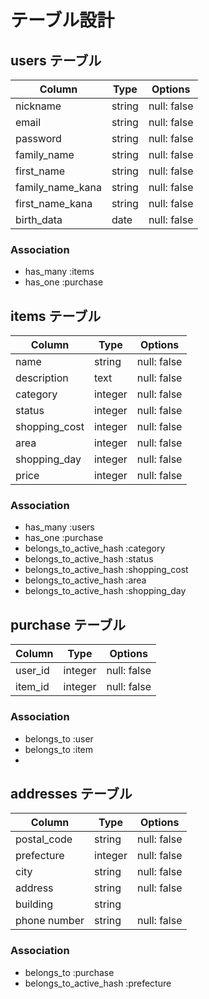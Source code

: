 # テーブル設計

## users テーブル

| Column            | Type      | Options     |
| ----------------- | --------- | ----------- |
| nickname          | string    | null: false |
| email             | string    | null: false |
| password          | string    | null: false |
| family_name       | string    | null: false |
| first_name        | string    | null: false |
| family_name_kana  | string    | null: false |
| first_name_kana   | string    | null: false |
| birth_data        | date      | null: false |

### Association
- has_many :items
- has_one :purchase

## items テーブル 

| Column        | Type    | Options     |
| ------------- | ------- | ----------- |
| name          | string  | null: false |
| description   | text    | null: false |
| category      | integer | null: false |
| status        | integer | null: false |
| shopping_cost | integer | null: false |
| area          | integer | null: false |
| shopping_day  | integer | null: false |
| price         | integer | null: false |

### Association
- has_many :users
- has_one :purchase
- belongs_to_active_hash :category
- belongs_to_active_hash :status
- belongs_to_active_hash :shopping_cost
- belongs_to_active_hash :area 
- belongs_to_active_hash :shopping_day

## purchase テーブル

| Column  | Type    | Options     |
| ------- | ------- | ----------- |
| user_id | integer | null: false |
| item_id | integer | null: false |

### Association
- belongs_to :user
- belongs_to :item
- 

## addresses テーブル

| Column       | Type    | Options     |
| ------------ | ------- | ----------- |
| postal_code  | string  | null: false |
| prefecture   | integer | null: false |
| city         | string  | null: false |
| address      | string  | null: false |
| building     | string  |             |
| phone number | string  | null: false |

### Association
- belongs_to :purchase
- belongs_to_active_hash :prefecture

